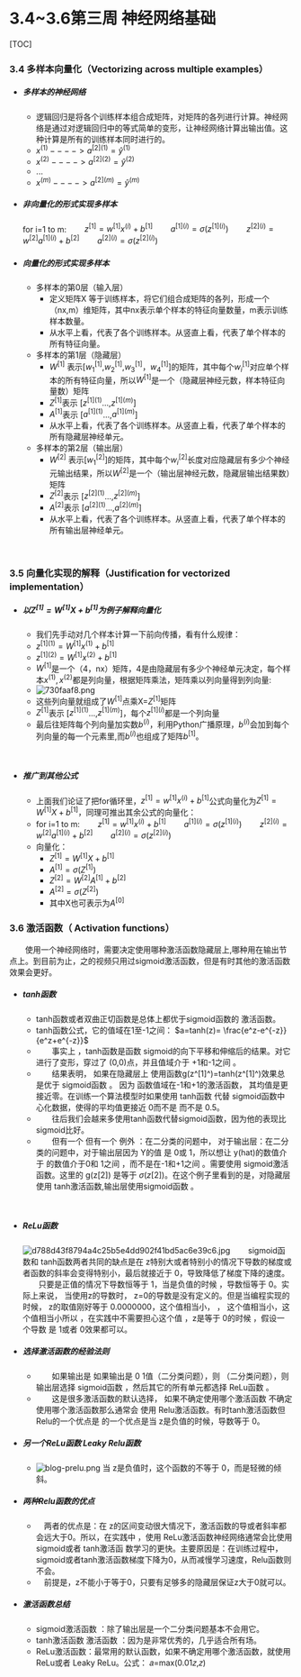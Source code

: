 # 3.4~3.6第三周 神经网络基础
[TOC]

### 3.4 多样本向量化（Vectorizing across multiple examples）

* ##### 多样本的神经网络
	* 逻辑回归是将各个训练样本组合成矩阵，对矩阵的各列进行计算。神经网络是通过对逻辑回归中的等式简单的变形，让神经网络计算出输出值。这种计算是所有的训练样本同时进行的。
	* $x^{(1)}---->a^{[2](1)}=\hat{y}^{(1)}$
	* $x^{(2)}---->a^{[2](2)}=\hat{y}^{(2)}$
	* ...
	* $x^{(m)}---->a^{[2](m)}=\hat{y}^{(m)}$

* ##### 非向量化的形式实现多样本
	for i=1 to m:
&emsp;&emsp;$z^{[1]}=w^{[1]}x^{(i)}+b^{[1]}$
&emsp;　$a^{[1](i)}=\sigma(z^{[1](i)})$
&emsp;　$z^{[2](i)}=w^{[2]}a^{[1](i)}+b^{[2]}$
&emsp;　$a^{[2](i)}=\sigma(z^{[2](i)})$

* ##### 向量化的形式实现多样本
	* 多样本的第0层（输入层）
		 * 定义矩阵X 等于训练样本，将它们组合成矩阵的各列，形成一个（nx,m）维矩阵，其中nx表示单个样本的特征向量数量，m表示训练样本数量。
		 * 从水平上看，代表了各个训练样本。从竖直上看，代表了单个样本的所有特征向量。
	* 多样本的第1层（隐藏层）
		* $W^{[1]}$ 表示[$w_1^{[1]}$,$w_2^{[1]}$,$w_3^{[1]}$，$w_4^{[1]}$]的矩阵，其中每个$w_i^{[1]}$对应单个样本的所有特征向量，所以$W^{[1]}$是一个（隐藏层神经元数，样本特征向量数）矩阵
		* $Z^{[1]}$表示 [$z^{[1](1)}$...,$z^{[1](m)}$]
		* $A^{[1]}$表示 [$a^{[1](1)}$...,$a^{[1](m)}$]
		* 从水平上看，代表了各个训练样本。从竖直上看，代表了单个样本的所有隐藏层神经单元。
	* 多样本的第2层（输出层）
		* $W^{[2]}$ 表示[$w_1^{[2]}$]的矩阵，其中每个$w_i^{[2]}$长度对应隐藏层有多少个神经元输出结果，所以$W^{[2]}$是一个（输出层神经元数，隐藏层输出结果数）矩阵
		* $Z^{[2]}$表示 [$z^{[2](1)}$...,$z^{[2](m)}$]
		* $A^{[2]}$表示 [$a^{[2](1)}$...,$a^{[2](m)}$]
		* 从水平上看，代表了各个训练样本。从竖直上看，代表了单个样本的所有输出层神经单元。
<br>

### 3.5 向量化实现的解释（Justification for vectorized implementation）
* #####  以$Z^{[1]}=W^{[1]}X+b^{[1]}$为例子解释向量化
	* 我们先手动对几个样本计算一下前向传播，看有什么规律：
	* $z^{[1](1)}=W^{[1]}x^{(1)}+b^{[1]}$
	* $z^{[1](2)}=W^{[1]}x^{(2)}+b^{[1]}$
	* $W^{[1]}$是一个（4，nx）矩阵，4是由隐藏层有多少个神经单元决定，每个样本$x^{(1)},x^{(2)}$都是列向量，根据矩阵乘法，矩阵乘以列向量得到列向量:
	* ![730faaf8.png](attachments\730faaf8.png)
	* 这些列向量就组成了$W^{[1]}$点乘X=$Z^{[1]}$矩阵
	* $Z^{[1]}$表示 [$z^{[1](1)}$...,$z^{[1](m)}$]，每个$z^{[1](i)}$都是一个列向量
	* 最后往矩阵每个列向量加实数$b^{(i)}$，利用Python广播原理，$b^{(i)}$会加到每个列向量的每一个元素里,而$b^{(i)}$也组成了矩阵$b^{[1]}$。

<br>

* ##### 推广到其他公式
	* 上面我们论证了把for循环里，$z^{[1]}=w^{[1]}x^{(i)}+b^{[1]}$公式向量化为$Z^{[1]}=W^{[1]}X+b^{[1]}$，同理可推出其余公式的向量化：
	* 	for i=1 to m:
&emsp;&emsp;$z^{[1]}=w^{[1]}x^{(i)}+b^{[1]}$
&emsp;　$a^{[1](i)}=\sigma(z^{[1](i)})$
&emsp;　$z^{[2](i)}=w^{[2]}a^{[1](i)}+b^{[2]}$
&emsp;　$a^{[2](i)}=\sigma(z^{[2](i)})$
	* 向量化：
		* $Z^{[1]}=W^{[1]}X+b^{[1]}$
		* $A^{[1]}=\sigma(Z^{[1]})$
		* $Z^{[2]}=W^{[2]}A^{[1]}+b^{[2]}$
		* $A^{[2]}=\sigma(Z^{[2]})$
		* 其中X也可表示为$A^{[0]}$
		





### 3.6 激活函数（ Activation functions）
&emsp;　使用一个神经网络时，需要决定使用哪种激活函数隐藏层上,哪种用在输出节点上。到目前为止，之的视频只用过sigmoid激活函数，但是有时其他的激活函数效果会更好。
* ##### tanh函数
	* tanh函数或者双曲正切函数是总体上都优于sigmoid函数的 激活函数。
	* tanh函数公式，它的值域在1至-1之间：
		$a=tanh(z)= \frac{e^z-e^{-z}}{e^z+e^{-z}}$
	* &emsp;　事实上 ，tanh函数是函数 sigmoid的向下平移和伸缩后的结果。对它进行了变形，穿过了 (0,0)点，并且值域介于 +1和-1之间 。
	* &emsp;　结果表明， 如果在隐藏层上 使用函数g(z^[1]^)=tanh(z^[1]^)效果总是优于 sigmoid函数 。 因为 函数值域在-1和+1的激活函数， 其均值是更接近零。在训练一个算法模型时如果使用 tanh函数 代替 sigmoid函数中心化数据，使得的平均值更接近 0而不是 而不是 0.5。
	* &emsp;　往后我们会越来多使用tanh函数代替sigmoid函数，因为他的表现比sigmoid比好。
	* &emsp;　但有一个 但有一个 例外 ：在二分类的问题中， 对于输出层：在二分类的问题中，对于输出层因为 Y的值 是 0或 1，所以想让 y(hat)的数值介于 的数值介于0和 1之间 ，而不是在-1和+1之间 。需要使用 sigmoid激活函数。这里的 g(z[2]) 是等于 $\sigma(z[2])$。在这个例子里看到的是，对隐藏层使用 tanh激活函数,输出层使用sigmoid函数 。

<br>

* ##### ReLu函数
	![d788d43f8794a4c25b5e4dd902f41bd5ac6e39c6.jpg](https://gss2.bdstatic.com/-fo3dSag_xI4khGkpoWK1HF6hhy/baike/c0%3Dbaike92%2C5%2C5%2C92%2C30/sign=ecc0fafa00d79123f4ed9c26cc5d32e7/d788d43f8794a4c25b5e4dd902f41bd5ac6e39c6.jpg)
&emsp;　sigmoid函数和 tanh函数两者共同的缺点是在 z特别大或者特别小的情况下导数的梯度或者函数的斜率会变得特别小，最后就接近于 0，导致降低了梯度下降的速度。 
&emsp;　只要是正值的情况下导数恒等于 1，当是负值的时候 ，导数恒等于 0。实际上来说， 当使用z的导数时， z=0的导数是没有定义的。但是当编程实现的时候， z的取值刚好等于 0.0000000，这个值相当小， ， 这个值相当小，这个值相当小所以 ，在实践中不需要担心这个值 ，z是等于 0的时候 ，假设一个导数 是 1或者 0效果都可以。
	
* ##### 选择激活函数的经验法则
	* &emsp;　如果输出是 如果输出是 0 1值（二分类问题），则 （二分类问题），则输出层选择 sigmoid函数 ，然后其它的所有单元都选择 ReLu函数 。
	* &emsp;　这是很多激活函数的默认选择， 如果不确定使用哪个激活函数 不确定使用哪个激活函数那么通常会 使用 Relu激活函数。有时tanh激活函数但 Relu的一个优点是 的一个优点是当 z是负值的时候，导数等于 0。
	
* ##### 另一个ReLu函数 Leaky Relu函数
	* ![blog-prelu.png](http://7pn4yt.com1.z0.glb.clouddn.com/blog-prelu.png)
	当 z是负值时，这个函数的不等于 0，而是轻微的倾斜。

*  ##### 两种Relu函数的优点
	*  &emsp;两者的优点是：在 z的区间变动很大情况下，激活函数的导或者斜率都 会远大于0。所以，在实践中 ，使用 ReLu激活函数神经网络通常会比使用 sigmoid或者 tanh激活函 数学习的更快。主要原因是：在训练过程中， sigmoid或者tanh激活函数梯度下降为0，从而减慢学习速度，Relu函数则不会。
	*  &emsp;前提是，z不能小于等于0，只要有足够多的隐藏层保证z大于0就可以。

* ##### 激活函数总结
	* sigmoid激活函数 ：除了输出层是一个二分类问题基本不会用它。
	* tanh激活函数 激活函数 ：因为是非常优秀的，几乎适合所有场。 
	* ReLu激活函数：最常用的默认函数，如果不确定用哪个激活函数，就使用 ReLu或者 Leaky ReLu。公式： 𝑎=max(0.01𝑧,𝑧)
	


<!--stackedit_data:
eyJoaXN0b3J5IjpbMTkyMDI0OTU3M119
-->
